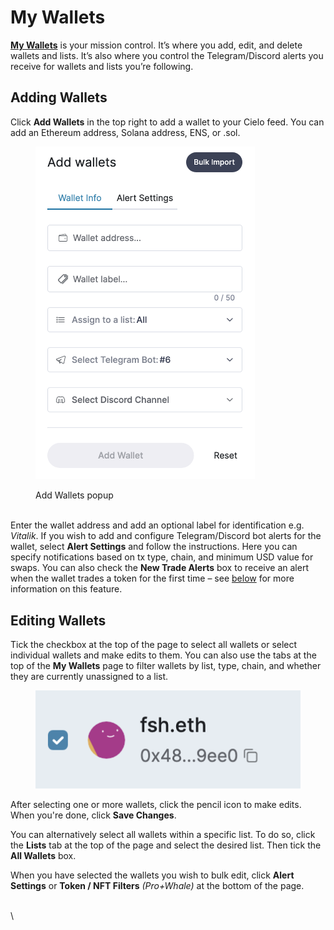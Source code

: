 # My Wallets

[**My Wallets**](https://app.cielo.finance/my-wallets) is your mission control. It’s where you add, edit, and delete wallets and lists. It’s also where you control the Telegram/Discord alerts you receive for wallets and lists you’re following.

## Adding Wallets

Click **Add Wallets** in the top right to add a wallet to your Cielo feed. You can add an Ethereum address, Solana address, ENS, or .sol.

<figure><img src="../.gitbook/assets/Screenshot 2025-07-03 at 15.50.51.png" alt="" width="351"><figcaption><p>Add Wallets popup</p></figcaption></figure>

\
Enter the wallet address and add an optional label for identification e.g. _Vitalik_. If you wish to add and configure Telegram/Discord bot alerts for the wallet, select **Alert Settings** and follow the instructions. Here you can specify notifications based on tx type, chain, and minimum USD value for swaps. You can also check the **New Trade Alerts** box to receive an alert when the wallet trades a token for the first time – see [below](./#new-trade-alerts) for more information on this feature.

## Editing Wallets

Tick the checkbox at the top of the page to select all wallets or select individual wallets and make edits to them. You can also use the tabs at the top of the **My Wallets** page to filter wallets by list, type, chain,  and whether they are currently unassigned to a list.

<figure><img src="../.gitbook/assets/Screenshot 2025-07-03 at 15.51.23.png" alt=""><figcaption></figcaption></figure>

After selecting one or more wallets, click the pencil icon to make edits. When you're done, click **Save Changes**.

You can alternatively select all wallets within a specific list. To do so, click the **Lists** tab at the top of the page and select the desired list. Then tick the **All Wallets** box.

When you have selected the wallets you wish to bulk edit, click **Alert Settings** or **Token / NFT Filters** _(Pro+Whale)_ at the bottom of the page.





\
\
